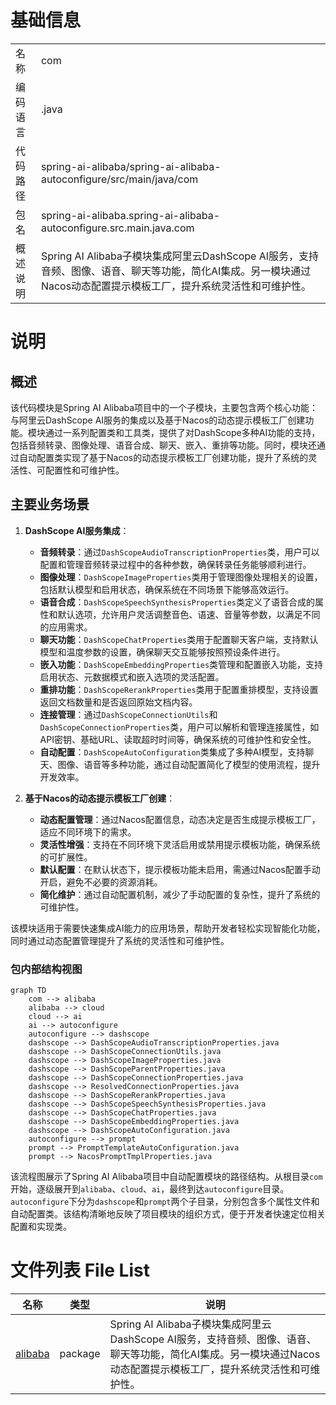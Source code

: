 # 基础信息

|      |      |
|------|------|
| 名称 | com |
| 编码语言 | .java |
| 代码路径 | spring-ai-alibaba/spring-ai-alibaba-autoconfigure/src/main/java/com |
| 包名 | spring-ai-alibaba.spring-ai-alibaba-autoconfigure.src.main.java.com |
| 概述说明 | Spring AI Alibaba子模块集成阿里云DashScope AI服务，支持音频、图像、语音、聊天等功能，简化AI集成。另一模块通过Nacos动态配置提示模板工厂，提升系统灵活性和可维护性。 |

# 说明

## 概述

该代码模块是Spring AI Alibaba项目中的一个子模块，主要包含两个核心功能：与阿里云DashScope AI服务的集成以及基于Nacos的动态提示模板工厂创建功能。模块通过一系列配置类和工具类，提供了对DashScope多种AI功能的支持，包括音频转录、图像处理、语音合成、聊天、嵌入、重排等功能。同时，模块还通过自动配置类实现了基于Nacos的动态提示模板工厂创建功能，提升了系统的灵活性、可配置性和可维护性。

## 主要业务场景

1. **DashScope AI服务集成**：
   - **音频转录**：通过`DashScopeAudioTranscriptionProperties`类，用户可以配置和管理音频转录过程中的各种参数，确保转录任务能够顺利进行。
   - **图像处理**：`DashScopeImageProperties`类用于管理图像处理相关的设置，包括默认模型和启用状态，确保系统在不同场景下能够高效运行。
   - **语音合成**：`DashScopeSpeechSynthesisProperties`类定义了语音合成的属性和默认选项，允许用户灵活调整音色、语速、音量等参数，以满足不同的应用需求。
   - **聊天功能**：`DashScopeChatProperties`类用于配置聊天客户端，支持默认模型和温度参数的设置，确保聊天交互能够按照预设条件进行。
   - **嵌入功能**：`DashScopeEmbeddingProperties`类管理和配置嵌入功能，支持启用状态、元数据模式和嵌入选项的灵活配置。
   - **重排功能**：`DashScopeRerankProperties`类用于配置重排模型，支持设置返回文档数量和是否返回原始文档内容。
   - **连接管理**：通过`DashScopeConnectionUtils`和`DashScopeConnectionProperties`类，用户可以解析和管理连接属性，如API密钥、基础URL、读取超时时间等，确保系统的可维护性和安全性。
   - **自动配置**：`DashScopeAutoConfiguration`类集成了多种AI模型，支持聊天、图像、语音等多种功能，通过自动配置简化了模型的使用流程，提升开发效率。

2. **基于Nacos的动态提示模板工厂创建**：
   - **动态配置管理**：通过Nacos配置信息，动态决定是否生成提示模板工厂，适应不同环境下的需求。
   - **灵活性增强**：支持在不同环境下灵活启用或禁用提示模板功能，确保系统的可扩展性。
   - **默认配置**：在默认状态下，提示模板功能未启用，需通过Nacos配置手动开启，避免不必要的资源消耗。
   - **简化维护**：通过自动配置机制，减少了手动配置的复杂性，提升了系统的可维护性。

该模块适用于需要快速集成AI能力的应用场景，帮助开发者轻松实现智能化功能，同时通过动态配置管理提升了系统的灵活性和可维护性。


### 包内部结构视图

```mermaid
graph TD
    com --> alibaba
    alibaba --> cloud
    cloud --> ai
    ai --> autoconfigure
    autoconfigure --> dashscope
    dashscope --> DashScopeAudioTranscriptionProperties.java
    dashscope --> DashScopeConnectionUtils.java
    dashscope --> DashScopeImageProperties.java
    dashscope --> DashScopeParentProperties.java
    dashscope --> DashScopeConnectionProperties.java
    dashscope --> ResolvedConnectionProperties.java
    dashscope --> DashScopeRerankProperties.java
    dashscope --> DashScopeSpeechSynthesisProperties.java
    dashscope --> DashScopeChatProperties.java
    dashscope --> DashScopeEmbeddingProperties.java
    dashscope --> DashScopeAutoConfiguration.java
    autoconfigure --> prompt
    prompt --> PromptTemplateAutoConfiguration.java
    prompt --> NacosPromptTmplProperties.java
```

该流程图展示了Spring AI Alibaba项目中自动配置模块的路径结构。从根目录`com`开始，逐级展开到`alibaba`、`cloud`、`ai`，最终到达`autoconfigure`目录。`autoconfigure`下分为`dashscope`和`prompt`两个子目录，分别包含多个属性文件和自动配置类。该结构清晰地反映了项目模块的组织方式，便于开发者快速定位相关配置和实现类。

# 文件列表 File List

| 名称   | 类型  | 说明 |
|-------|------|-------------|
| [alibaba](alibaba/_module.md) | package | Spring AI Alibaba子模块集成阿里云DashScope AI服务，支持音频、图像、语音、聊天等功能，简化AI集成。另一模块通过Nacos动态配置提示模板工厂，提升系统灵活性和可维护性。 |


